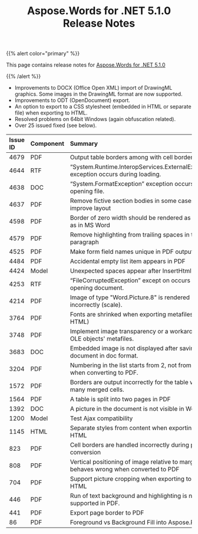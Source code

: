 ﻿---
title: Aspose.Words for .NET 5.1.0 Release Notes
description: "Aspose.Words for .NET 5.1.0 Release Notes – learn about the latest updates and fixes."
type: docs
weight: 60
url: /net/aspose-words-for-net-5-1-0-release-notes/
---

{{% alert color="primary" %}} 

This page contains release notes for [Aspose.Words for .NET 5.1.0](https://downloads.aspose.com/words/net/new-releases/aspose.words-for-.net-5.1.0/)

{{% /alert %}} 

- Improvements to DOCX (Office Open XML) import of DrawingML graphics. Some images in the DrawingML format are now supported.
- Improvements to ODT (OpenDocument) export.
- An option to export to a CSS stylesheet (embedded in HTML or separate file) when exporting to HTML.
- Resolved problems on 64bit Windows (again obfuscation related).
- Over 25 issued fixed (see below).

|Issue ID |Component |Summary |
| :- | :- | :- |
|4679 |PDF |Output table borders among with cell borders in PDF |
|4644 |RTF |“System.Runtime.InteropServices.ExternalException” exception occurs during loading. |
|4638 |DOC |“System.FormatException” exception occurs during opening file. |
|4637 |PDF |Remove fictive section bodies in some cases to improve layout |
|4598 |PDF |Border of zero width should be rendered as 0.25pt as in MS Word |
|4579 |PDF |Remove highlighting from trailing spaces in the paragraph |
|4525 |PDF |Make form field names unique in PDF output |
|4484 |PDF |Accidental empty list item appears in PDF |
|4424 |Model |Unexpected spaces appear after InsertHtml call. |
|4253 |RTF |“FileCorruptedException” except on occurs during opening document. |
|4214 |PDF |Image of type "Word.Picture.8" is rendered incorrectly (scale). |
|3764 |PDF |Fonts are shrinked when exporting metafiles (PDF, HTML) |
|3748 |PDF |Implement image transparency or a workaround for OLE objects' metafiles. |
|3683 |DOC |Embedded image is not displayed after saving document in doc format. |
|3204 |PDF |Numbering in the list starts from 2, not from 1 as when converting to PDF. |
|1572 |PDF |Borders are output incorrectly for the table with many merged cells. |
|1564 |PDF |A table is split into two pages in PDF |
|1392 |DOC |A picture in the document is not visible in Word 97. |
|1200 |Model |Test Ajax compatibility |
|1145 |HTML |Separate styles from content when exporting to HTML |
|823 |PDF |Cell borders are handled incorrectly during pdf conversion |
|808 |PDF |Vertical positioning of image relative to margin behaves wrong when converted to PDF |
|704 |PDF |Support picture cropping when exporting to PDF and HTML |
|446 |PDF |Run of text background and highlighting is not supported in PDF. |
|441 |PDF |Export page border to PDF |
|86 |PDF |Foreground vs Background Fill into Aspose.Pdf |

